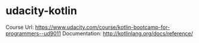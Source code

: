 # udacity-kotlin
Course Url: https://www.udacity.com/course/kotlin-bootcamp-for-programmers--ud9011
Documentation: http://kotlinlang.org/docs/reference/
